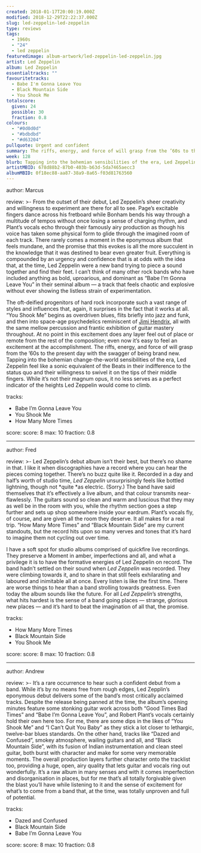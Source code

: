 ```yaml
---
created: 2018-01-17T20:00:19.000Z
modified: 2018-12-29T22:22:37.000Z
slug: led-zeppelin-led-zeppelin
type: reviews
tags:
  - 1960s
  - "24"
  - led zeppelin
featuredimage: album-artwork/led-zeppelin-led-zeppelin.jpg
artist: Led Zeppelin
album: Led Zeppelin
essentialtracks: ""
favouritetracks:
  - Babe I'm Gonna Leave You
  - Black Mountain Side
  - You Shook Me
totalscore:
  given: 24
  possible: 30
  fraction: 0.8
colours:
  - "#0d0d0d"
  - "#bdbdbd"
  - "#d63204"
pullquote: Urgent and confident
summary: The riffs, energy, and force of will grasp from the ’60s to the present day with the swagger of being brand new. Tapping into the bohemian change-the-world sensibilities of the era, Led Zeppelin feel like a sonic equivalent of the Beats in their indifference to the status quo and their willingness to swivel it on the tips of their middle fingers.
week: 128
blurb: Tapping into the bohemian sensibilities of the era, Led Zeppelin feel like a sonic equivalent of the Beats in their indifference to the status quo.
artistMBID: 678d88b2-87b0-403b-b63d-5da7465aecc3
albumMBID: 0f18ec88-aa87-38a9-8a65-f03d81763560
---
```

author: Marcus

review: >-
  From the outset of their debut, Led Zeppelin’s sheer creativity and willingness to experiment are there for all to see. Page’s excitable fingers dance across his fretboard while Bonham bends his way through a multitude of tempos without once losing a sense of charging rhythm, and Plant’s vocals echo through their famously airy production as though his voice has taken some physical form to glide through the imagined room of each track. There rarely comes a moment in the eponymous album that feels mundane, and the promise that this evokes is all the more succulent in the knowledge that it was destined to bear even greater fruit. Everything is compounded by an urgency and confidence that is at odds with the idea that, at the time, Led Zeppelin were a new band trying to piece a sound together and find their feet. I can’t think of many other rock bands who have included anything as bold, uproarious, and dominant as “Babe I’m Gonna Leave You” in their seminal album — a track that feels chaotic and explosive without ever showing the listless strain of experimentation.

  The oft-deified progenitors of hard rock incorporate such a vast range of styles and influences that, again, it surprises in the fact that it works at all. “You Shook Me” begins as overdriven blues, flits briefly into jazz and funk, and then into space-age psychedelics reminiscent of [Jimi Hendrix](<reviews/the-jimi-hendrix-experience-electric-ladyland/>), all with the same mellow percussion and frantic exhibition of guitar mastery throughout. At no point in this excitement does any layer feel out of place or remote from the rest of the composition; even now it’s easy to feel an excitement at the accomplishment. The riffs, energy, and force of will grasp from the ’60s to the present day with the swagger of being brand new. Tapping into the bohemian change-the-world sensibilities of the era, Led Zeppelin feel like a sonic equivalent of the Beats in their indifference to the status quo and their willingness to swivel it on the tips of their middle fingers. While it’s not their magnum opus, it no less serves as a perfect indicator of the heights Led Zeppelin would come to climb.

tracks:
  - Babe I’m Gonna Leave You
  - ­­You Shook Me
  - ­­How Many More Times

score:
  score: 8
  max: 10
  fraction: 0.8

---
author: Fred

review: >-
  Led Zeppelin’s debut album isn’t their best, but there’s no shame in that. I like it when discographies have a record where you can hear the pieces coming together. There’s no buzz quite like it. Recorded in a day and half’s worth of studio time, *Led Zeppelin* unsurprisingly feels like bottled lightning, though not *quite *as electric. (Sorry.) The band have said themselves that it’s effectively a live album, and that colour transmits near-flawlessly. The guitars sound so clean and warm and luscious that they may as well be in the room with you, while the rhythm section goes a step further and sets up shop somewhere inside your eardrum. Plant’s vocals fly, of course, and are given all the room they deserve. It all makes for a real trip. “How Many More Times” and “Black Mountain Side” are my current standouts, but the record hits upon so many verves and tones that it’s hard to imagine them not cycling out over time.

  I have a soft spot for studio albums comprised of quickfire live recordings. They preserve a Moment in amber, imperfections and all, and what a privilege it is to have the formative energies of Led Zeppelin on record. The band hadn’t settled on their sound when *Led Zeppelin* was recorded. They were climbing towards it, and to share in that still feels exhilarating and laboured and inimitable all at once. Every listen is like the first time. There are worse things to hear than a band strolling towards greatness. Even today the album sounds like the future. For all *Led Zeppelin*’s strengths, what hits hardest is the sense of a band going places — strange, glorious new places — and it’s hard to beat the imagination of all that, the promise.

tracks:
  - How Many More Times
  - ­­Black Mountain Side
  - ­­You Shook Me

score:
  score: 8
  max: 10
  fraction: 0.8

---
author: Andrew

review: >-
  It’s a rare occurrence to hear such a confident debut from a band. While it’s by no means free from rough edges, Led Zepplin’s eponymous debut delivers some of the band’s most critically acclaimed tracks. Despite the release being panned at the time, the album’s opening minutes feature some stonking guitar work across both “Good Times Bad Times” and “Babe I’m Gonna Leave You”, and Robert Plant’s vocals certainly hold their own here too. For me, there are some dips in the likes of “You Shook Me” and “I Can’t Quit You Baby” as they stick a lot closer to lethargic, twelve-bar blues standards. On the other hand, tracks like “Dazed and Confused”, smokey atmosphere, wailing guitars and all, and “Black Mountain Side”, with its fusion of Indian instrumentation and clean steel guitar, both burst with character and make for some very memorable moments. The overall production layers further character onto the tracklist too, providing a huge, open, airy quality that lets guitar and vocals ring out wonderfully. It’s a raw album in many senses and with it comes imperfection and disorganisation in places, but for me that’s all totally forgivable given the blast you’ll have while listening to it and the sense of excitement for what’s to come from a band that, at the time, was totally unproven and full of potential.

tracks:
  - Dazed and Confused
  - ­­Black Mountain Side
  - ­­Babe I’m Gonna Leave You
  
score:
  score: 8
  max: 10
  fraction: 0.8
